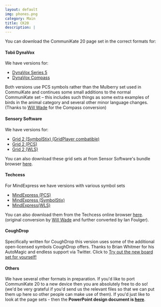 ```yaml
---
layout: default
img: phones.png
category: Main
title: CK20
description: |
---
```

<div id="CK20">


</div>


You can download the CommuniKate 20 page set in the correct formats for:

#### Tobii DynaVox

We have versions for:

*   [DynaVox Series 5](http://communikate.joereddington.com/downloads/ck20/CK20_dynavox.User)
*   [DynaVox Compass](http://communikate.joereddington.com/downloads/ck20/CK20_dynavox_compass.bzf)

Both versions use PCS symbols rather than the Mulberry set used in CommuiKate and continues some small additions to the normal CommuniKate set – this includes such things as some extra examples of birds in the animal category and several other minor language changes. (Thanks to [Will Wade](http://appsforaac.net/blogs/willwade) for the Compass conversion)

#### Sensory Software

We have versions for:

*   [Grid 2 (SymbolStix) (GridPlayer combatible)](http://communikate.joereddington.com/downloads/ck20/CK20_grid_2.bdl)
*   [Grid 2 (PCS)](http://communikate.joereddington.com/downloads/ck20/CK20_grid_player.bdl)
*   [Grid 2 (WLS)](http://communikate.joereddington.com/downloads/ck20/CK20_grid_2_wls.bdl)

You can also download these grid sets at from Sensor Software's bundle browser [here](https://grids.sensorysoftware.com/en/kate-mccallum-1/communikate-20-for-grid-player).

#### Techcess

For MindExpress we have versions with various symbol sets

*   [MindExpress (PCS)](http://communikate.joereddington.com/downloads/ck20/CK20_mindexpress_PCS.jmm)
*   [MindExpress (SymbolStix)](http://communikate.joereddington.com/downloads/ck20/CK20_mindexpress_SymbolStix.hmm)
*   [MindExpress(WLS)](http://communikate.joereddington.com/downloads/ck20/CK20_mindexpress_wls.jmm)

You can also download them from the Techcess online browser [here](http://www.mindexpress.org/index.php). (original conversion by [Will Wade](http://appsforaac.net/blogs/willwade) and further converted by Ian Foulger).

#### CoughDrop

Specifically written for CoughDrop this version uses some of the additional open-licensed symbols CoughDrop offers. Thanks to Brian Whitmer for his AutoMagic and endless support via Twitter. Click to [Try out the new board set for yourself!](https://www.mycoughdrop.com/kate-mccallum/communikate-top-page_1)

#### Others

We have several other formats in preparation. If you'd like to port CommuniKate 20 to a new device then you are absolutely free to do so! (we'd be very grateful if you'd send us the relevant files so that we can put them up here so other people can make use of them). If you'd just like to look at the page sets - then the **PowerPoint design document is [here](https://github.com/joereddington/CommuniKate/blob/master/ck20/CK20V2.pptx?raw=true)**.
